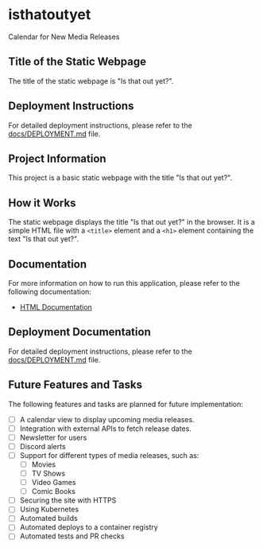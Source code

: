 # isthatoutyet
Calendar for New Media Releases

## Title of the Static Webpage
The title of the static webpage is "Is that out yet?".

## Deployment Instructions
For detailed deployment instructions, please refer to the [docs/DEPLOYMENT.md](docs/DEPLOYMENT.md) file.

## Project Information
This project is a basic static webpage with the title "Is that out yet?".

## How it Works
The static webpage displays the title "Is that out yet?" in the browser. It is a simple HTML file with a `<title>` element and a `<h1>` element containing the text "Is that out yet?".

## Documentation
For more information on how to run this application, please refer to the following documentation:
- [HTML Documentation](https://developer.mozilla.org/en-US/docs/Web/HTML)

## Deployment Documentation
For detailed deployment instructions, please refer to the [docs/DEPLOYMENT.md](docs/DEPLOYMENT.md) file.

## Future Features and Tasks
The following features and tasks are planned for future implementation:
- [ ] A calendar view to display upcoming media releases.
- [ ] Integration with external APIs to fetch release dates.
- [ ] Newsletter for users
- [ ] Discord alerts
- [ ] Support for different types of media releases, such as:
  - [ ] Movies
  - [ ] TV Shows
  - [ ] Video Games
  - [ ] Comic Books
- [ ] Securing the site with HTTPS
- [ ] Using Kubernetes
- [ ] Automated builds
- [ ] Automated deploys to a container registry
- [ ] Automated tests and PR checks
